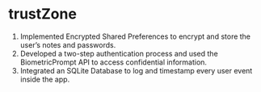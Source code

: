 # trustZone
1. Implemented Encrypted Shared Preferences to encrypt and store the user’s notes and passwords. 
2. Developed a two-step authentication process and used the BiometricPrompt API to access confidential information.  
3. Integrated an SQLite Database to log and timestamp every user event inside the app.
